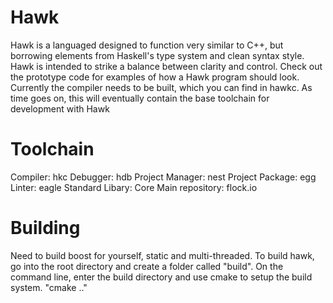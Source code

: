 # Hawk
Hawk is a languaged designed to function very similar to C++, but borrowing elements from Haskell's type system and clean syntax style. Hawk is intended to strike a balance between clarity and control. Check out the prototype code for examples of how a Hawk program should look. Currently the compiler needs to be built, which you can find in hawkc. As time goes on, this will eventually contain the base toolchain for development with Hawk 


# Toolchain
Compiler: hkc
Debugger: hdb
Project Manager: nest
Project Package: egg
Linter: eagle
Standard Libary: Core
Main repository: flock.io


# Building
Need to build boost for yourself, static and multi-threaded.
To build hawk, go into the root directory and create a folder called "build".
On the command line, enter the build directory and use cmake to setup the build system.
"cmake .."
